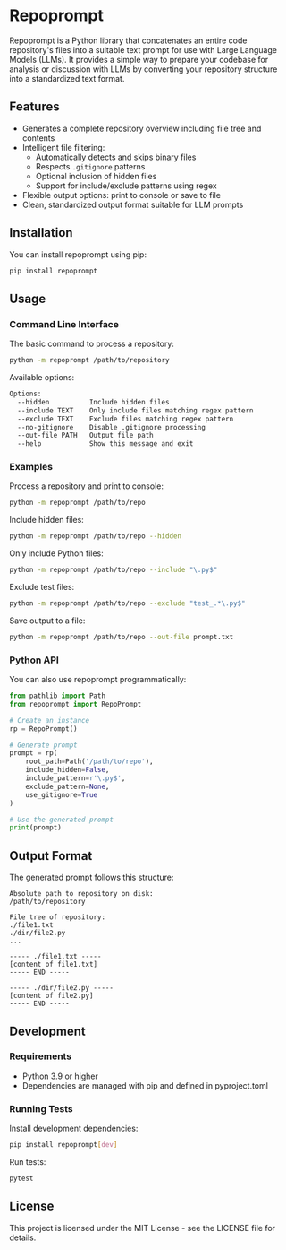 # Repoprompt

Repoprompt is a Python library that concatenates an entire code repository's files into a suitable text prompt for use with Large Language Models (LLMs). It provides a simple way to prepare your codebase for analysis or discussion with LLMs by converting your repository structure into a standardized text format.

## Features

- Generates a complete repository overview including file tree and contents
- Intelligent file filtering:
  - Automatically detects and skips binary files
  - Respects `.gitignore` patterns
  - Optional inclusion of hidden files
  - Support for include/exclude patterns using regex
- Flexible output options: print to console or save to file
- Clean, standardized output format suitable for LLM prompts

## Installation

You can install repoprompt using pip:

```bash
pip install repoprompt
```

## Usage

### Command Line Interface

The basic command to process a repository:

```bash
python -m repoprompt /path/to/repository
```

Available options:

```bash
Options:
  --hidden          Include hidden files
  --include TEXT    Only include files matching regex pattern
  --exclude TEXT    Exclude files matching regex pattern
  --no-gitignore    Disable .gitignore processing
  --out-file PATH   Output file path
  --help            Show this message and exit
```

### Examples

Process a repository and print to console:
```bash
python -m repoprompt /path/to/repo
```

Include hidden files:
```bash
python -m repoprompt /path/to/repo --hidden
```

Only include Python files:
```bash
python -m repoprompt /path/to/repo --include "\.py$"
```

Exclude test files:
```bash
python -m repoprompt /path/to/repo --exclude "test_.*\.py$"
```

Save output to a file:
```bash
python -m repoprompt /path/to/repo --out-file prompt.txt
```

### Python API

You can also use repoprompt programmatically:

```python
from pathlib import Path
from repoprompt import RepoPrompt

# Create an instance
rp = RepoPrompt()

# Generate prompt
prompt = rp(
    root_path=Path('/path/to/repo'),
    include_hidden=False,
    include_pattern=r'\.py$',
    exclude_pattern=None,
    use_gitignore=True
)

# Use the generated prompt
print(prompt)
```

## Output Format

The generated prompt follows this structure:

```
Absolute path to repository on disk:
/path/to/repository

File tree of repository:
./file1.txt
./dir/file2.py
...

----- ./file1.txt -----
[content of file1.txt]
----- END -----

----- ./dir/file2.py -----
[content of file2.py]
----- END -----
```

## Development

### Requirements

- Python 3.9 or higher
- Dependencies are managed with pip and defined in pyproject.toml

### Running Tests

Install development dependencies:
```bash
pip install repoprompt[dev]
```

Run tests:
```bash
pytest
```

## License

This project is licensed under the MIT License - see the LICENSE file for details.

